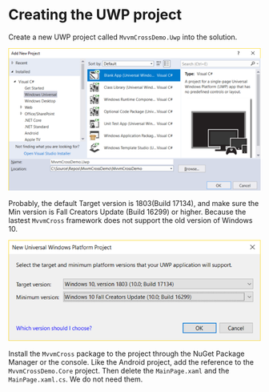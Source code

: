 # Creating the UWP project

Create a new UWP project called `MvvmCrossDemo.Uwp` into the solution.

![](../../.gitbook/assets/image%20%2812%29.png)

Probably, the default Target version is 1803\(Build 17134\), and make sure the Min version is Fall Creators Update \(Build 16299\) or higher. Because the lastest `MvvmCross` framework does not support the old version of Windows 10.

![](../../.gitbook/assets/image.png)

Install the `MvvmCross` package to the project through the NuGet Package Manager or the console. Like the Android project, add the reference to the `MvvmCrossDemo.Core` project. Then delete the `MainPage.xaml` and the `MainPage.xaml.cs`. We do not need them.

